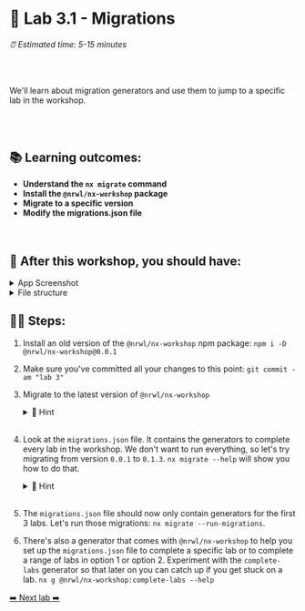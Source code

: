 # 🚂 Lab 3.1 - Migrations

###### ⏰ Estimated time: 5-15 minutes

<br />

We'll learn about migration generators and use them to jump to a specific lab in the workshop.

<br /><br />

## 📚 Learning outcomes:

- **Understand the `nx migrate` command**
- **Install the `@nrwl/nx-workshop` package**
- **Migrate to a specific version**
- **Modify the migrations.json file**
  <br /><br /><br />

## 📲 After this workshop, you should have:

<details>
  <summary>App Screenshot</summary>
  <img src="../assets/lab3_screenshot.png" width="500" alt="screenshot of lab3 result">
</details>

<details>
  <summary>File structure</summary>
  <img src="../assets/lab3_directory-structure.png" height="700" alt="lab3 file structure">
</details>

## 🏋️‍♀️ Steps:

1. Install an old version of the `@nrwl/nx-workshop` npm package: `npm i -D @nrwl/nx-workshop@0.0.1`
2. Make sure you've committed all your changes to this point: `git commit -am "lab 3"`
3. Migrate to the latest version of `@nrwl/nx-workshop`

   <details>
   <summary>🐳 Hint</summary>

   `nx migrate @nrwl/nx-workshop@latest`

   </details>
   <br />

4. Look at the `migrations.json` file. It contains the generators to complete every lab in the workshop. We don't want to run everything, so let's try migrating from version `0.0.1` to `0.1.3`. `nx migrate --help` will show you how to do that.

   <details>
   <summary>🐳 Hint</summary>

   `nx migrate --from="@nrwl/nx-workshop@0.0.1" --to="@nrwl/nx-workshop@0.1.3"`

   </details>
   <br />

5. The `migrations.json` file should now only contain generators for the first 3 labs. Let's run those migrations: `nx migrate --run-migrations`.
6. There's also a generator that comes with `@nrwl/nx-workshop` to help you set up the `migrations.json` file to complete a specific lab or to complete a range of labs in option 1 or option 2. Experiment with the `complete-labs` generator so that later on you can catch up if you get stuck on a lab. `nx g @nrwl/nx-workshop:complete-labs --help`

[➡️ Next lab ➡️](../lab4/LAB.md)

